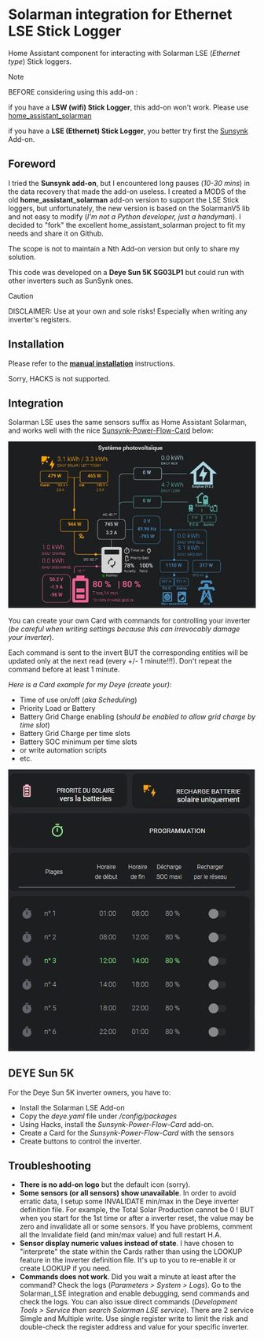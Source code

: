 # Solarman integration for Ethernet LSE Stick Logger
Home Assistant component for interacting with Solarman LSE (_Ethernet type_) Stick loggers. 

> [!NOTE]
> BEFORE considering using this add-on :
> 
> if you have a **LSW (wifi) Stick Logger**, this add-on won't work. Please use [home_assistant_solarman](https://github.com/StephanJoubert/home_assistant_solarman)
>
> if you have a **LSE (Ethernet) Stick Logger**, you better try first the [Sunsynk](https://github.com/kellerza/sunsynk) Add-on.  

## Foreword
I tried the **Sunsynk add-on**, but I encountered long pauses (*10-30 mins*) in the data recovery that made the add-on useless.
I created a MODS of the old **home_assistant_solarman** add-on version to support the LSE Stick loggers, but unfortunately, the new version is based on the SolarmanV5 lib and not easy to modify (*I'm not a Python developer,  just a handyman*). I decided to "fork" the excellent home_assistant_solarman project to fit my needs and share it on Github.

The scope is not to maintain a Nth Add-on version but only to share my solution.

This code was developed on a **Deye Sun 5K SG03LP1** but could run with other inverters such as SunSynk ones.
> [!CAUTION]
> 
> DISCLAIMER: Use at your own and sole risks! Especially when writing any inverter's registers.

## Installation
Please refer to the [**manual installation**](/custom_components/solarman_lse/README.md) instructions.

Sorry, HACKS is not supported.

## Integration
Solarman LSE uses the same sensors suffix as Home Assistant Solarman, and works well with the nice [Sunsynk-Power-Flow-Card](https://github.com/slipx06/sunsynk-power-flow-card) below:

![image](/docs/images/sunsynk-power-card.jpg)

You can create your own Card with commands for controlling your inverter (*be careful when writing settings because this can irrevocably damage your inverter*).

Each command is sent to the invert BUT the corresponding entities will be updated only at the next read (every +/- 1 minute!!!). Don't repeat the command before at least 1 minute.

*Here is a Card example for my Deye (create your):*
- Time of use on/off (*aka Scheduling*)
- Priority Load or Battery
- Battery Grid Charge enabling (*should be enabled to allow grid charge by time slot*)
- Battery Grid Charge per time slots
- Battery SOC minimum per time slots
- or write automation scripts
- etc.

![image](/docs/images/schedule.jpg)


## DEYE Sun 5K
For the Deye Sun 5K inverter owners, you have to:
- Install the Solarman LSE Add-on
- Copy the *deye.yaml* file under */config/packages*
- Using Hacks, install the *Sunsynk-Power-Flow-Card* add-on.
- Create a Card for the *Sunsynk-Power-Flow-Card* with the sensors
- Create buttons to control the inverter.

## Troubleshooting
- **There is no add-on logo** but the default icon (sorry).
- **Some sensors (or all sensors) show unavailable**. In order to avoid erratic data, I setup some INVALIDATE min/max in the Deye inverter definition file. For example, the Total Solar Production cannot be 0 ! BUT when you start for the 1st time or after a inverter reset, the value may be zero and invalidate all or some sensors. If you have problems, comment all the Invalidate field (and min/max value) and full restart H.A.
- **Sensor display numeric values instead of state**. I have chosen to "interprete" the state within the Cards rather than using the LOOKUP feature in the inverter definition file. It's up to you to re-enable it or create LOOKUP if you need.
- **Commands does not work**. Did you wait a minute at least after the command? Check the logs (*Parameters > System > Logs*). Go to the Solarman_LSE integration and enable debugging, send commands and check the logs. You can also issue direct commands (*Development Tools > Service then search Solarman LSE service*). There are 2 service Simgle and Multiple write. Use single register write to limit the risk and double-check the register address and value for your specific inverter.

